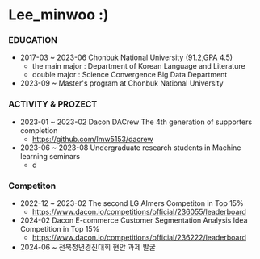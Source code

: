 # Lee_minwoo :)

### EDUCATION
- 2017-03 ~ 2023-06 Chonbuk National University (91.2,GPA 4.5)
  - the main major : Department of Korean Language and Literature
  - double major : Science Convergence Big Data Department
- 2023-09 ~ Master's program at Chonbuk National University 


### ACTIVITY & PROZECT
- 2023-01 ~ 2023-02 Dacon DACrew The 4th generation of supporters completion
  - https://github.com/lmw5153/dacrew
- 2023-06 ~ 2023-08 Undergraduate research students in Machine learning seminars
  - d


### Competiton
- 2022-12 ~ 2023-02 The second LG AImers Competiton in Top 15%
  - https://www.dacon.io/competitions/official/236055/leaderboard
- 2024-02 Dacon E-commerce Customer Segmentation Analysis Idea Competition in Top 15%
  - https://www.dacon.io/competitions/official/236222/leaderboard
- 2024-06 ~ 전북청년경진대회 현안 과제 발굴
